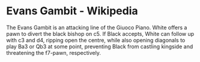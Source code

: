 ---
---

Evans Gambit - Wikipedia
========================


The Evans Gambit is an attacking line of the Giuoco Piano. White offers a pawn to divert the black bishop on c5. If Black accepts, White can follow up with c3 and d4, ripping open the centre, while also opening diagonals to play Ba3 or Qb3 at some point, preventing Black from castling kingside and threatening the f7-pawn, respectively.
